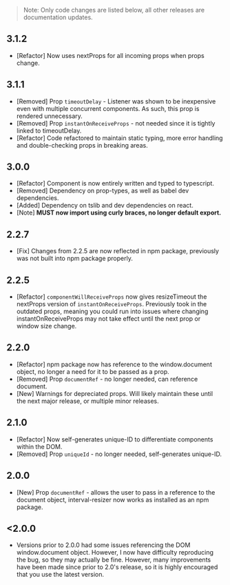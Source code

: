 > Note: Only code changes are listed below, all other releases are documentation
updates.

## **3.1.2**
- [Refactor] Now uses nextProps for all incoming props when props change.

## **3.1.1**
- [Removed] Prop `timeoutDelay` - Listener was shown to be inexpensive even with
multiple concurrent components. As such, this prop is rendered unnecessary.
- [Removed] Prop `instantOnReceiveProps` - not needed since it is tightly linked
to timeoutDelay.
- [Refactor] Code refactored to maintain static typing, more error handling and
double-checking props in breaking areas.

## **3.0.0**
- [Refactor] Component is now entirely written and typed to typescript.
- [Removed] Dependency on prop-types, as well as babel dev dependencies.
- [Added] Dependency on tslib and dev dependencies on react.
- [Note] **MUST now import using curly braces, no longer default export.**

## **2.2.7**
- [Fix] Changes from 2.2.5 are now reflected in npm package, previously was not
built into npm package properly.

## **2.2.5**
- [Refactor] `componentWillReceiveProps` now gives resizeTimeout the nextProps
version of `instantOnReceiveProps`. Previously took in the outdated props,
meaning you could run into issues where changing instantOnReceiveProps may not
take effect until the next prop or window size change.

## **2.2.0**
- [Refactor] npm package now has reference to the window.document object, no
longer a need for it to be passed as a prop.
- [Removed] Prop `documentRef` - no longer needed, can reference document.
- [New] Warnings for depreciated props. Will likely maintain these until the
next major release, or multiple minor releases.

## **2.1.0**
- [Refactor] Now self-generates unique-ID to differentiate components within the
DOM.
- [Removed] Prop `uniqueId` - no longer needed, self-generates unique-ID.

## **2.0.0**
- [New] Prop `documentRef` - allows the user to pass in a reference to the
document object, interval-resizer now works as installed as an npm package.

## **<2.0.0**

- Versions prior to 2.0.0 had some issues referencing the DOM window.document
object. However, I now have difficulty reproducing the bug, so they may actually
be fine. However, many improvements have been made since prior to 2.0's release,
so it is highly encouraged that you use the latest version.